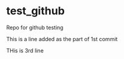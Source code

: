 # test_github
Repo for github testing

This is a line added as the part of 1st commit

THis is 3rd line
